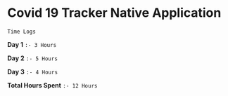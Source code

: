 # Covid 19 Tracker Native Application

`Time Logs`

**Day 1** `:- 3 Hours`

**Day 2** `:- 5 Hours`

**Day 3** `:- 4 Hours`

**Total Hours Spent** `:- 12 Hours`
